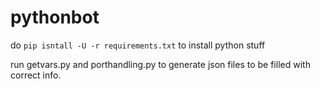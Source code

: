 # pythonbot


do `pip isntall -U -r requirements.txt` to install python stuff

run getvars.py and porthandling.py to generate json files to be filled with correct info.
